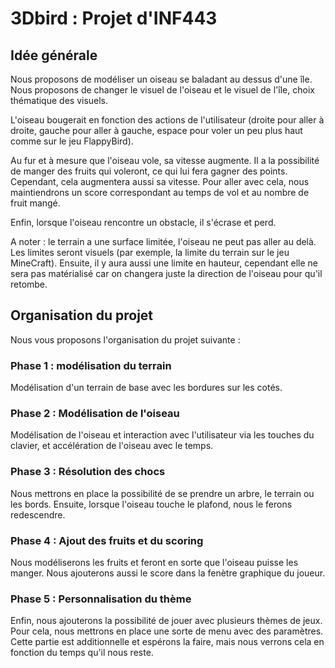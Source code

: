 # 3Dbird : Projet d'INF443

## Idée générale

Nous proposons de modéliser un oiseau se baladant au dessus d'une île. Nous proposons de changer le visuel de l'oiseau et le visuel de l'île, choix thématique des visuels. 

L'oiseau bougerait en fonction des actions de l'utilisateur (droite pour aller à droite, gauche pour aller à gauche, espace pour voler un peu plus haut comme sur le jeu FlappyBird).

Au fur et à mesure que l'oiseau vole, sa vitesse augmente. Il a la possibilité de manger des fruits qui voleront, ce qui lui fera gagner des points. Cependant, cela augmentera aussi sa vitesse. 
Pour aller avec cela, nous maintiendrons un score correspondant au temps de vol et au nombre de fruit mangé.

Enfin, lorsque l'oiseau rencontre un obstacle, il s'écrase et perd.

A noter : le terrain a une surface limitée, l'oiseau ne peut pas aller au delà. Les limites seront visuels (par exemple, la limite du terrain sur le jeu MineCraft). Ensuite, il y aura aussi une limite en hauteur, cependant elle ne sera pas matérialisé car on changera juste la direction de l'oiseau pour qu'il retombe.

## Organisation du projet

Nous vous proposons l'organisation du projet suivante :

### Phase 1 : modélisation du terrain

Modélisation d'un terrain de base avec les bordures sur les cotés.

### Phase 2 : Modélisation de l'oiseau

Modélisation de l'oiseau et interaction avec l'utilisateur via les touches du clavier, et accélération de l'oiseau avec le temps.

### Phase 3 : Résolution des chocs

Nous mettrons en place la possibilité de se prendre un arbre, le terrain ou les bords. 
Ensuite, lorsque l'oiseau touche le plafond, nous le ferons redescendre.

### Phase 4 : Ajout des fruits et du scoring

Nous modéliserons les fruits et feront en sorte que l'oiseau puisse les manger. Nous ajouterons aussi le score dans la fenètre graphique du joueur.

### Phase 5 : Personnalisation du thème

Enfin, nous ajouterons la possibilité de jouer avec plusieurs thèmes de jeux. Pour cela, nous mettrons en place une sorte de menu avec des paramètres. Cette partie est additionnelle et espérons la faire, mais nous verrons cela en fonction du temps qu'il nous reste.